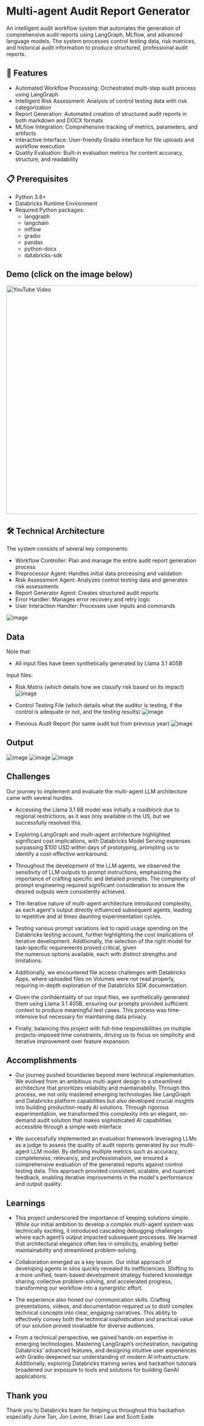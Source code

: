 # Multi-agent Audit Report Generator

An intelligent audit workflow system that automates the generation of comprehensive audit reports using LangGraph, MLflow, and advanced language models. The system processes control testing data, risk matrices, and historical audit information to produce structured, professional audit reports.

## 🌟 Features

- Automated Workflow Processing: Orchestrated multi-step audit process using LangGraph
- Intelligent Risk Assessment: Analysis of control testing data with risk categorization
- Report Generation: Automated creation of structured audit reports in both markdown and DOCX formats
- MLflow Integration: Comprehensive tracking of metrics, parameters, and artifacts
- Interactive Interface: User-friendly Gradio interface for file uploads and workflow execution
- Quality Evaluation: Built-in evaluation metrics for content accuracy, structure, and readability

## 📋 Prerequisites

- Python 3.8+
- Databricks Runtime Environment
- Required Python packages:
  - langgraph
  - langchain
  - mlflow
  - gradio
  - pandas
  - python-docx
  - databricks-sdk

## Demo (click on the image below)
<a href="https://www.youtube.com/watch?v=2V_gO0vBh2U" target="_blank">
    <img src="https://img.youtube.com/vi/2V_gO0vBh2U/0.jpg" alt="YouTube Video" width="600">
</a>

## 🛠 Technical Architecture

The system consists of several key components:

- Workflow Controller: Plan and manage the entire audit report generation process
- Preprocessor Agent: Handles initial data processing and validation
- Risk Assessment Agent: Analyzes control testing data and generates risk assessments
- Report Generator Agent: Creates structured audit reports
- Error Handler: Manages error recovery and retry logic
- User Interaction Handler: Processes user inputs and commands

![image](https://github.com/user-attachments/assets/3bbd5a94-0e98-41bf-94b8-5d1f8053b979)

## Data 
Note that:
- All input files have been synthetically generated by Llama 3.1 405B

Input files:
- Risk Matrix (which details how we classify risk based on its impact)
![image](https://github.com/user-attachments/assets/09739bd1-7748-4165-81fa-d15066415371)

- Control Testing File (which details what the auditor is testing, if the control is adequate or not, and the testing results)
![image](https://github.com/user-attachments/assets/4f863512-c98d-4ad9-97fc-c3ba416b1ce0)

- Previous Audit Report (for same audit but from previous year)
![image](https://github.com/user-attachments/assets/7e4e95f7-8d2f-4242-8a1a-57170df99e7b)

## Output
![image](https://github.com/user-attachments/assets/5ab063df-1dfa-4d53-8221-5f1ed852d658)
![image](https://github.com/user-attachments/assets/af18e448-a11d-4d2e-82c7-9fa77ea42203)
![image](https://github.com/user-attachments/assets/73155e19-3454-4a6a-8de7-998a81b0c3d1)




## Challenges
Our journey to implement and evaluate the multi-agent LLM architecture came with several hurdles.  

- Accessing the Llama 3.1 8B model was initially a roadblock due to regional restrictions, as it was only available in the US, but we successfully resolved this.  

- Exploring LangGraph and multi-agent architecture highlighted significant cost implications, with Databricks Model Serving expenses surpassing $100 USD within days of prototyping, prompting us to identify a cost-effective workaround. 

- Throughout the development of the LLM agents, we observed the sensitivity of LLM outputs to prompt instructions, emphasizing the importance of crafting specific and detailed prompts. The complexity of prompt engineering required significant consideration to ensure 
 the desired outputs were consistently achieved. 

- The iterative nature of multi-agent architecture introduced complexity, as each agent's output directly influenced subsequent agents, leading to repetitive and at times daunting experimentation cycles.  

- Testing various prompt variations led to rapid usage spending on the Databricks testing account, further highlighting the cost implications of iterative development. Additionally, the selection of the right model for task-specific requirements proved critical, given   
 the numerous options available, each with distinct strengths and limitations. 

- Additionally, we encountered file access challenges with Databricks Apps, where uploaded files on Volumes were not read properly, requiring in-depth exploration of the Databricks SDK documentation. 

- Given the confidentiality of our input files, we synthetically generated them using Llama 3.1 405B, ensuring our prompts provided sufficient context to produce meaningful test cases. This process was time-intensive but necessary for maintaining data privacy.  

- Finally, balancing this project with full-time responsibilities on multiple projects-imposed time constraints, driving us to focus on simplicity and iterative improvement over feature expansion. 

## Accomplishments
- Our journey pushed boundaries beyond mere technical implementation. We evolved from an ambitious multi-agent design to a streamlined architecture that prioritizes reliability and maintainability. Through this process, we not only mastered emerging technologies like 
 LangGraph and Databricks platform capabilities but also developed crucial insights into building production-ready AI solutions. Through rigorous experimentation, we transformed this complexity into an elegant, on-demand audit solution that makes sophisticated AI 
 capabilities accessible through a simple web interface 

- We successfully implemented an evaluation framework leveraging LLMs as a judge to assess the quality of audit reports generated by our multi-agent LLM model. By defining multiple metrics such as accuracy, completeness, relevancy, and professionalism, we ensured a 
 comprehensive evaluation of the generated reports against control testing data. This approach provided consistent, scalable, and nuanced feedback, enabling iterative improvements in the model's performance and output quality. 
## Learnings
- This project underscored the importance of keeping solutions simple. While our initial ambition to develop a complex multi-agent system was technically exciting, it introduced cascading debugging challenges where each agent’s output impacted subsequent processes. We 
 learned that architectural elegance often lies in simplicity, enabling better maintainability and streamlined problem-solving.   

- Collaboration emerged as a key lesson. Our initial approach of developing agents in silos quickly revealed its inefficiencies. Shifting to a more unified, team-based development strategy fostered knowledge sharing, collective problem-solving, and accelerated 
 progress, transforming our workflow into a synergistic effort.   

- The experience also honed our communication skills. Crafting presentations, videos, and documentation required us to distil complex technical concepts into clear, engaging narratives. This ability to effectively convey both the technical sophistication and practical 
 value of our solution proved invaluable for diverse audiences.    

- From a technical perspective, we gained hands-on expertise in emerging technologies. Mastering LangGraph’s orchestration, navigating Databricks’ advanced features, and designing intuitive user experiences with Gradio deepened our understanding of modern AI 
 infrastructure. Additionally, exploring Databricks training series and hackathon tutorials broadened our exposure to tools and solutions for building GenAI applications.  
## Thank you
Thank you to Databricks team for helping us throughout this hackathon especially June Tan, Jon Levine, Brian Law and Scott Eade
